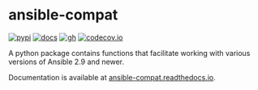 # ansible-compat

[![pypi](https://img.shields.io/pypi/v/ansible-compat.svg)](https://pypi.org/project/ansible-compat/)
[![docs](https://readthedocs.org/projects/ansible-compat/badge/?version=latest)](https://ansible-compat.readthedocs.io/en/latest/)
[![gh](https://github.com/ansible/ansible-compat/actions/workflows/tox.yml/badge.svg)](https://github.com/ansible/ansible-compat/actions/workflows/tox.yml)
[![codecov.io](https://codecov.io/github/ansible/ansible-compat/coverage.svg?branch=main)](https://codecov.io/github/ansible/ansible-compat?branch=main)

A python package contains functions that facilitate working with various
versions of Ansible 2.9 and newer.

Documentation is available at [ansible-compat.readthedocs.io](https://ansible-compat.readthedocs.io/en/latest/).
